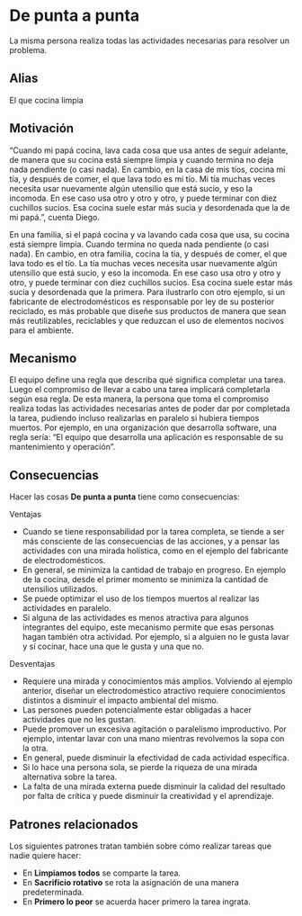 # De punta a punta

La misma persona realiza todas las actividades necesarias para resolver un problema.

## Alias
El que cocina limpia

## Motivación
“Cuando mi papá cocina, lava cada cosa que usa antes de seguir adelante, de manera que su cocina está siempre limpia y cuando termina no deja nada pendiente (o casi nada). En cambio, en la casa de mis tíos, cocina mi tía, y después de comer, el que lava todo es mi tío. Mi tía muchas veces necesita usar nuevamente algún utensilio que está sucio, y eso la incomoda. En ese caso usa otro y otro y otro, y puede terminar con diez cuchillos sucios. Esa cocina suele estar más sucia y desordenada que la de mi papá.”, cuenta Diego.

En una familia, si el papá cocina y va lavando cada cosa que usa, su cocina está siempre limpia. Cuando termina no queda nada pendiente (o casi nada). En cambio, en otra familia, cocina la tía, y después de comer, el que lava todo es el tío. La tía muchas veces necesita usar nuevamente algún utensilio que está sucio, y eso la incomoda. En ese caso usa otro y otro y otro, y puede terminar con diez cuchillos sucios. Esa cocina suele estar más sucia y desordenada que la primera.
Para ilustrarlo con otro ejemplo, si un fabricante de electrodomésticos es responsable por ley de su posterior reciclado, es más probable que diseñe sus productos de manera que sean más reutilizables, reciclables y que reduzcan el uso de elementos nocivos para el ambiente.

## Mecanismo
El equipo define una regla que describa qué significa completar una tarea. Luego el compromiso de llevar a cabo una tarea implicará completarla según esa regla.
De esta manera, la persona que toma el compromiso realiza todas las actividades necesarias antes de poder dar por completada la tarea, pudiendo incluso realizarlas en paralelo si hubiera tiempos muertos.
Por ejemplo, en una organización que desarrolla software, una regla sería: “El equipo que desarrolla una aplicación es responsable de su mantenimiento y operación”.


## Consecuencias
Hacer las cosas **De punta a punta** tiene como consecuencias:

Ventajas
* Cuando se tiene responsabilidad por la tarea completa, se tiende a ser más consciente de las consecuencias de las acciones, y a pensar las actividades con una mirada holística, como en el ejemplo del fabricante de electrodomésticos.
* En general, se minimiza la cantidad de trabajo en progreso. En ejemplo de la cocina, desde el primer momento se minimiza la cantidad de utensilios utilizados.
* Se puede optimizar el uso de los tiempos muertos al realizar las actividades en paralelo.
* Si alguna de las actividades es menos atractiva para algunos integrantes del equipo, este mecanismo permite que esas personas hagan también otra actividad. Por ejemplo, si a alguien no le gusta lavar y sí cocinar, hace una que le gusta y una que no.

Desventajas
* Requiere una mirada y conocimientos más amplios. Volviendo al ejemplo anterior, diseñar un electrodoméstico atractivo requiere conocimientos distintos a disminuir el impacto ambiental del mismo.
* Las persones pueden potencialmente estar obligadas a hacer actividades que no les gustan.
* Puede promover un excesiva agitación o paralelismo improductivo. Por ejemplo, intentar lavar con una mano mientras revolvemos la sopa con la otra.
* En general, puede disminuir la efectividad de cada actividad específica.
* Si lo hace una persona sola, se pierde la riqueza de una mirada alternativa sobre la tarea.
* La falta de una mirada externa puede disminuir la calidad del resultado por falta de crítica y puede disminuir la creatividad y el aprendizaje.  

## Patrones relacionados
Los siguientes patrones tratan también sobre cómo realizar tareas que nadie quiere hacer:
* En **Limpiamos todos** se comparte la tarea.
* En **Sacrificio rotativo** se rota la asignación de una manera predeterminada.
* En **Primero lo peor** se acuerda hacer primero la tarea ingrata.

